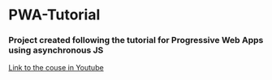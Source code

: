 # PWA-Tutorial

### Project created following the tutorial for Progressive Web Apps using asynchronous JS

[Link to the couse in Youtube](https://www.youtube.com/playlist?list=PL4cUxeGkcC9gTxqJBcDmoi5Q2pzDusSL7)
